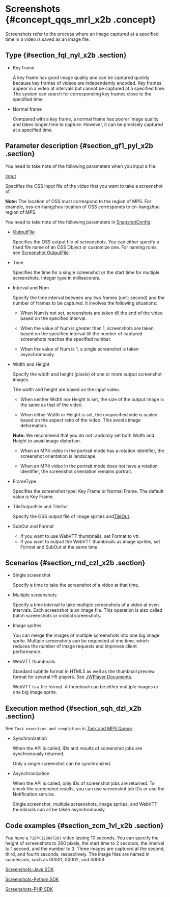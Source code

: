 # Screenshots {#concept_qqs_mrl_x2b .concept}

Screenshots refer to the process where an image captured at a specified time in a video is saved as an image file.

## Type {#section_fql_nyl_x2b .section}

-   Key frame

    A key frame has good image quality and can be captured quickly because key frames of videos are independently encoded. Key frames appear in a video at intervals but cannot be captured at a specified time. The system can search for corresponding key frames close to the specified time.

-   Normal frame

    Compared with a key frame, a normal frame has poorer image quality and takes longer time to capture. However, it can be precisely captured at a specified time.


## ​Parameter description​ {#section_gf1_pyl_x2b .section}

You need to take note of the following parameters when you input a file:

[Input](https://help.aliyun.com/document_detail/29253.html#h2-19-15)

Specifies the OSS input file of the video that you want to take a screenshot of.

**Note:** The location of OSS must correspond to the region of MPS. For example, oss-cn-hangzhou location of OSS corresponds to cn-hangzhou region of MPS.

You need to take note of the following parameters in [SnapshotConfig](https://help.aliyun.com/document_detail/29253.html#h2-11-snapshotconfig-10):

-   [OutputFile](https://help.aliyun.com/document_detail/29253.html#h2-38-outputfile-34)

    Specifies the OSS output file of screenshots. You can either specify a fixed file name of an OSS Object or customize one. For naming rules, see [Screenshot OutputFile](https://help.aliyun.com/document_detail/29253.html#h2-38-outputfile-34).

-   Time

    Specifies the time for a single screenshot or the start time for multiple screenshots. Integer type in milliseconds.

-   Interval and Num

    Specify the time interval between any two frames \(unit: second\) and the number of frames to be captured. It involves the following situations:

    -   When Num is not set, screenshots are taken till the end of the video based on the specified interval.

    -   When the value of Num is greater than 1, screenshots are taken based on the specified interval till the number of captured screenshots reaches the specified number.

    -   When the value of Num is 1, a single screenshot is taken asynchronously.

-   Width and Height

    Specify the width and height \(pixels\) of one or more output screenshot images.

    The width and height are based on the input video.

    -   When neither Width nor Height is set, the size of the output image is the same as that of the video.

    -   When either Width or Height is set, the unspecified side is scaled based on the aspect ratio of the video. This avoids image deformation.

    **Note:** We recommend that you do not randomly set both Width and Height to avoid image distortion.

    -   When an MP4 video in the portrait mode has a rotation identifier, the screenshot orientation is landscape.

    -   When an MP4 video in the portrait mode does not have a rotation identifier, the screenshot orientation remains portrait.

-   FrameType

    Specifies the screenshot type: Key Frame or Normal Frame. The default value is Key Frame.

-   TileOutputFile and TileOut

    Specify the OSS output file of image sprites and[TileOut](https://help.aliyun.com/document_detail/29253.html#h2-39-tileout-35).

-   SubOut and Format
    -   If you want to use WebVTT thumbnails, set Format to vtt.
    -   If you want to output the WebVTT thumbnails as image sprites, set Format and SubOut at the same time.

## Scenarios {#section_rnd_czl_x2b .section}

-   Single screenshot

    Specify a time to take the screenshot of a video at that time.

-   Multiple screenshots

    Specify a time interval to take multiple screenshots of a video at even intervals. Each screenshot is an image file. This operation is also called batch screenshots or ordinal screenshots.

-   Image sprites

    You can merge the images of multiple screenshots into one big image sprite. Multiple screenshots can be requested at one time, which reduces the number of image requests and improves client performance.

-   WebVTT thumbnails

    Standard subtitle format in HTML5 as well as the thumbnail preview format for several H5 players. See [JWPlayer Documents](https://support.jwplayer.com/articles/how-to-add-preview-thumbnails).

    WebVTT is a file format. A thumbnail can be either multiple images or one big image sprite.


## Execution method {#section_sqh_dzl_x2b .section}

See `Task execution and completion` in [Task and MPS Queue](https://help.aliyun.com/document_detail/64682.html).

-   Synchronization

    When the API is called, IDs and results of screenshot jobs are synchronously returned.

    Only a single screenshot can be synchronized.

-   Asynchronization

    When the API is called, only IDs of screenshot jobs are returned. To check the screenshot results, you can use screenshot job IDs or use the Notification service.

    Single screenshot, multiple screenshots, image sprites, and WebVTT thumbnails can all be taken asynchronously.


## Code examples {#section_zcm_1vl_x2b .section}

You have a `720P(1280x720)` video lasting 10 seconds. You can specify the height of screenshots to 360 pixels, the start time to 2 seconds, the interval to 1 second, and the number to 3. Three images are captured at the second, third, and fourth seconds, respectively. The image files are named in succession, such as 00001, 00002, and 00003.

[Screenshots-Java SDK](https://help.aliyun.com/document_detail/56333.html)

[Screenshots-Python SDK](https://help.aliyun.com/document_detail/56338.html)

[Screenshots-PHP SDK](https://help.aliyun.com/document_detail/56337.html)

